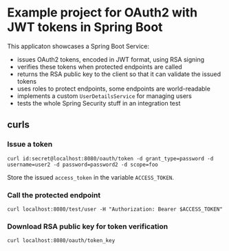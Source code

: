 # Example project for OAuth2 with JWT tokens in Spring Boot 

This applicaton showcases a Spring Boot Service:

* issues OAuth2 tokens, encoded in JWT format, using RSA signing
* verifies these tokens when protected endpoints are called
* returns the RSA public key to the client so that it can validate the issued tokens
* uses roles to protect endpoints, some endpoints are world-readable
* implements a custom `UserDetailsService` for managing users
* tests the whole Spring Security stuff in an integration test

## curls

### Issue a token

```
curl id:secret@localhost:8080/oauth/token -d grant_type=password -d username=user2 -d password=password2 -d scope=foo
```

Store the issued `access_token` in the variable `ACCESS_TOKEN`.

### Call the protected endpoint

```
curl localhost:8080/test/user -H "Authorization: Bearer $ACCESS_TOKEN"
```

### Download RSA public key for token verification

```
curl localhost:8080/oauth/token_key
```
